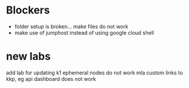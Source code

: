 
# Blockers
* folder setup is broken... make files do not work
* make use of jumphost instead of using google cloud shell

# new labs
add lab for updating k1
ephemeral nodes do not work
mla
custom links to kkp, eg api
dashboard does not work

